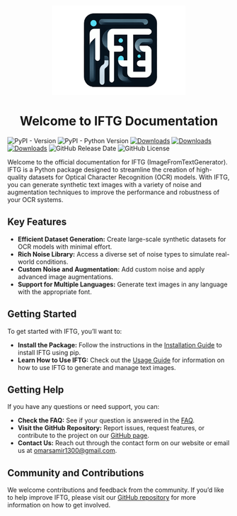 <div align="center">
    <img src="assets/iftg_logo_small.png" alt="Logo" width="60%">
    <h1><b>Welcome to IFTG Documentation</b></h1>
</div>

![PyPI - Version](https://img.shields.io/pypi/v/iftg)
![PyPI - Python Version](https://img.shields.io/pypi/pyversions/iftg)
[![Downloads](https://static.pepy.tech/badge/iftg)](https://pepy.tech/project/iftg)
[![Downloads](https://static.pepy.tech/badge/iftg/month)](https://pepy.tech/project/iftg)
[![Downloads](https://static.pepy.tech/badge/iftg/week)](https://pepy.tech/project/iftg)
![GitHub Release Date](https://img.shields.io/github/release-date/OmarSamirz/ImageFromTextGenerator)
![GitHub License](https://img.shields.io/github/license/OmarSamirz/ImageFromTextGenerator?logoColor=%230d7fc0)

Welcome to the official documentation for IFTG (ImageFromTextGenerator). IFTG is a Python package designed to streamline the creation of high-quality datasets for Optical Character Recognition (OCR) models. With IFTG, you can generate synthetic text images with a variety of noise and augmentation techniques to improve the performance and robustness of your OCR systems. 

 
## **Key Features**
- **Efficient Dataset Generation:** Create large-scale synthetic datasets for OCR models with minimal effort.
- **Rich Noise Library:** Access a diverse set of noise types to simulate real-world conditions.
- **Custom Noise and Augmentation:** Add custom noise and apply advanced image augmentations.
- **Support for Multiple Languages:** Generate text images in any language with the appropriate font.


## **Getting Started**
To get started with IFTG, you’ll want to:

- **Install the Package:** Follow the instructions in the [Installation Guide](getting_started/installation.md) to install IFTG using pip.
- **Learn How to Use IFTG:** Check out the [Usage Guide](getting_started/tutorial.md) for information on how to use IFTG to generate and manage text images.
<!-- - **Explore the Features:** Dive into the [Features Section](features.md) to see what IFTG can do and how it can benefit your OCR projects. -->


## **Getting Help**
If you have any questions or need support, you can:

- **Check the FAQ:** See if your question is answered in the [FAQ](https://github.com/OmarSamirz/ImageFromTextGenerator/issues).
- **Visit the GitHub Repository:** Report issues, request features, or contribute to the project on our [GitHub page](https://github.com/OmarSamirz/ImageFromTextGenerator).
- **Contact Us:** Reach out through the contact form on our website or email us at omarsamir1300@gmail.com.


## **Community and Contributions**
We welcome contributions and feedback from the community. If you’d like to help improve IFTG, please visit our [GitHub repository](https://github.com/OmarSamirz/ImageFromTextGenerator) for more information on how to get involved.